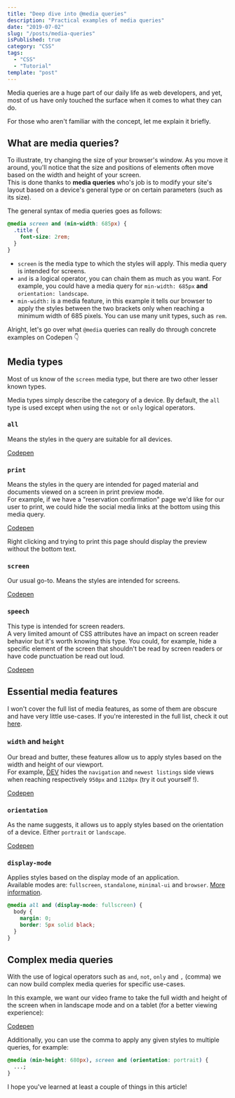 ```yaml
---
title: "Deep dive into @media queries"
description: "Practical examples of media queries"
date: "2019-07-02"
slug: "/posts/media-queries"
isPublished: true
category: "CSS"
tags:
  - "CSS"
  - "Tutorial"
template: "post"
---
```


Media queries are a huge part of our daily life as web developers, and yet, most of us have only touched the surface when it comes to what they can do.

For those who aren't familiar with the concept, let me explain it briefly.

## What are media queries?

To illustrate, try changing the size of your browser's window. As you move it around, you'll notice that the size and positions of elements often move based on the width and height of your screen.  
This is done thanks to **media queries** who's job is to modify your site's layout based on a device's general type or on certain parameters (such as its size).

The general syntax of media queries goes as follows:

```css
@media screen and (min-width: 685px) {
  .title {
    font-size: 2rem;
  }
}
```

- `screen` is the media type to which the styles will apply. This media query is intended for screens.
- `and` is a logical operator, you can chain them as much as you want. For example, you could have a media query for `min-width: 685px` **and** `orientation: landscape`.
- `min-width:` is a media feature, in this example it tells our browser to apply the styles between the two brackets only when reaching a minimum width of 685 pixels. You can use many unit types, such as `rem`.

Alright, let's go over what `@media` queries can really do through concrete examples on Codepen 👇

## Media types

Most of us know of the `screen` media type, but there are two other lesser known types.

Media types simply describe the category of a device. By default, the `all` type is used except when using the `not` or `only` logical operators.

### `all`

Means the styles in the query are suitable for all devices.

[Codepen](https://codepen.io/christopherkade/pen/XLzgXX)

### `print`

Means the styles in the query are intended for paged material and documents viewed on a screen in print preview mode.  
For example, if we have a "reservation confirmation" page we'd like for our user to print, we could hide the social media links at the bottom using this media query.

[Codepen](https://codepen.io/christopherkade/pen/XLzgEp)

Right clicking and trying to print this page should display the preview without the bottom text.

### `screen`

Our usual go-to. Means the styles are intended for screens.

[Codepen](https://codepen.io/christopherkade/pen/RzjZxb)

### `speech`

This type is intended for screen readers.  
A very limited amount of CSS attributes have an impact on screen reader behavior but it's worth knowing this type. You could, for example, hide a specific element of the screen that shouldn't be read by screen readers or have code punctuation be read out loud.

[Codepen](https://codepen.io/christopherkade/pen/ZdaJmo)

## Essential media features

I won't cover the full list of media features, as some of them are obscure and have very little use-cases. If you're interested in the full list, check it out [here](https://developer.mozilla.org/en-US/docs/Web/CSS/Media_Queries/Using_media_queries#Media_features).

### `width` and `height`

Our bread and butter, these features allow us to apply styles based on the width and height of our viewport.  
For example, [DEV](http://dev.to) hides the `navigation` and `newest listings` side views when reaching respectively `950px` and `1120px` (try it out yourself !).

[Codepen](https://codepen.io/christopherkade/pen/ZdrgzY)

### `orientation`

As the name suggests, it allows us to apply styles based on the orientation of a device. Either `portrait` or `landscape`.

[Codepen](https://codepen.io/christopherkade/pen/ZdxgVO)

### `display-mode`

Applies styles based on the display mode of an application.  
Available modes are: `fullscreen`, `standalone`, `minimal-ui` and `browser`. [More information](https://developer.mozilla.org/en-US/docs/Web/CSS/@media/display-mode#Syntax).

```css
@media all and (display-mode: fullscreen) {
  body {
    margin: 0;
    border: 5px solid black;
  }
}
```

## Complex media queries

With the use of logical operators such as `and`, `not`, `only` and `,` (comma) we can now build complex media queries for specific use-cases.

In this example, we want our video frame to take the full width and height of the screen when in landscape mode and on a tablet (for a better viewing experience):

[Codepen](https://codepen.io/christopherkade/pen/wLjwMv)

Additionally, you can use the comma to apply any given styles to multiple queries, for example:

```css
@media (min-height: 680px), screen and (orientation: portrait) {
  ...;
}
```

I hope you've learned at least a couple of things in this article!
